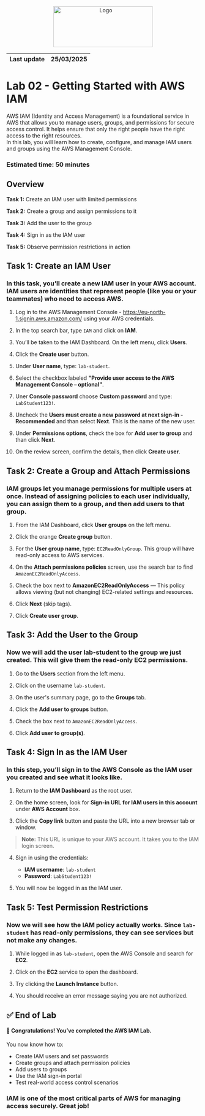 <p align="center">
  <img src="https://upload.wikimedia.org/wikipedia/commons/8/89/John_bryce_logo.jpg" alt="Logo" width="259" height="107">
</p>  

| Last update | 25/03/2025  |
|-------------|-------------|

# Lab 02 - Getting Started with AWS IAM  
AWS IAM (Identity and Access Management) is a foundational service in AWS that allows you to manage users, groups, and permissions for secure access control.
It helps ensure that only the right people have the right access to the right resources.     
In this lab, you will learn how to create, configure, and manage IAM users and groups using the AWS Management Console.
###  Estimated time: 50 minutes
## Overview
**Task 1:** Create an IAM user with limited permissions
  
**Task 2:** Create a group and assign permissions to it
  
**Task 3:** Add the user to the group
 
**Task 4:** Sign in as the IAM user 
 
**Task 5:** Observe permission restrictions in action  

## Task 1: Create an IAM User

### In this task, you’ll create a new IAM user in your AWS account. IAM users are identities that represent people (like you or your teammates) who need to access AWS.

1. Log in to the AWS Management Console - https://eu-north-1.signin.aws.amazon.com/ using your AWS credentials.

3. In the top search bar, type `IAM` and click on **IAM**.

4. You’ll be taken to the IAM Dashboard. On the left menu, click **Users**.

5. Click the **Create user** button.

6. Under **User name**, type: `lab-student`.

7. Select the checkbox labeled **"Provide user access to the AWS Management Console – optional"**.

8. Uner **Console password** choose **Custom password** and type: `LabStudent123!`.

9. Uncheck the **Users must create a new password at next sign-in - Recommended** and than select **Next**. This is the name of the new user.

10. Under **Permissions options**, check the box for **Add user to group** and than click **Next**.

12. On the review screen, confirm the details, then click **Create user**.

## Task 2: Create a Group and Attach Permissions  

### IAM groups let you manage permissions for multiple users at once. Instead of assigning policies to each user individually, you can assign them to a group, and then add users to that group.

1. From the IAM Dashboard, click **User groups** on the left menu.

2. Click the orange **Create group** button.

3. For the **User group name**, type: `EC2ReadOnlyGroup`. This group will have read-only access to AWS services.

4. On the **Attach permissions policies** screen, use the search bar to find `AmazonEC2ReadOnlyAccess`.

5. Check the box next to **AmazonEC2ReadOnlyAccess** — This policy allows viewing (but not changing) EC2-related settings and resources.

6. Click **Next** (skip tags).

7. Click **Create user group**.

## Task 3: Add the User to the Group  

### Now we will add the user lab-student to the group we just created. This will give them the read-only EC2 permissions.  

1. Go to the **Users** section from the left menu.

2. Click on the username `lab-student`.

3. On the user's summary page, go to the **Groups** tab.

4. Click the **Add user to groups** button.

5. Check the box next to `AmazonEC2ReadOnlyAccess`.

6. Click **Add user to group(s)**.

## Task 4: Sign In as the IAM User

### In this step, you’ll sign in to the AWS Console as the IAM user you created and see what it looks like.

1. Return to the **IAM Dashboard** as the root user.

2. On the home screen, look for **Sign-in URL for IAM users in this account** under **AWS Account** box.

3. Click the **Copy link** button and paste the URL into a new browser tab or window.

>**Note:** This URL is unique to your AWS account. It takes you to the IAM login screen.

4. Sign in using the credentials:
   - **IAM username**: `lab-student`
   - **Password**: `LabStudent123!`

5. You will now be logged in as the IAM user.

## Task 5: Test Permission Restrictions

### Now we will see how the IAM policy actually works. Since `lab-student` has **read-only** permissions, they can see services but **not make any changes**.

1. While logged in as `lab-student`, open the AWS Console and search for **EC2**.

2. Click on the **EC2** service to open the dashboard.

3. Try clicking the **Launch Instance** button.

4. You should receive an error message saying you are not authorized.

## ✅ End of Lab

#### 🎉 Congratulations! You’ve completed the AWS IAM Lab.

You now know how to:
- Create IAM users and set passwords
- Create groups and attach permission policies
- Add users to groups
- Use the IAM sign-in portal
- Test real-world access control scenarios

### IAM is one of the most critical parts of AWS for managing access securely. Great job!
